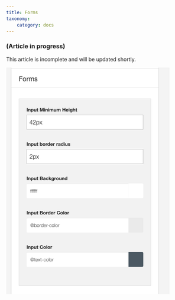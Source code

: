 ```yaml
---
title: Forms
taxonomy:
    category: docs
---
```



### (Article in progress)
This article is incomplete and will be updated shortly.


![Forms](forms.png)

